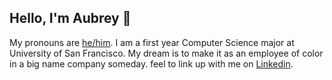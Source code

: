 ## **Hello, I'm Aubrey 🤖**

My pronouns are [he/him](https://pronoun.is/he). I am a first year Computer Science major at University of San Francisco. My dream is to make it as an employee of color in a big name company someday.
feel to link up with me on [Linkedin](https://www.linkedin.com/in/aubreyrobinson4/). 
